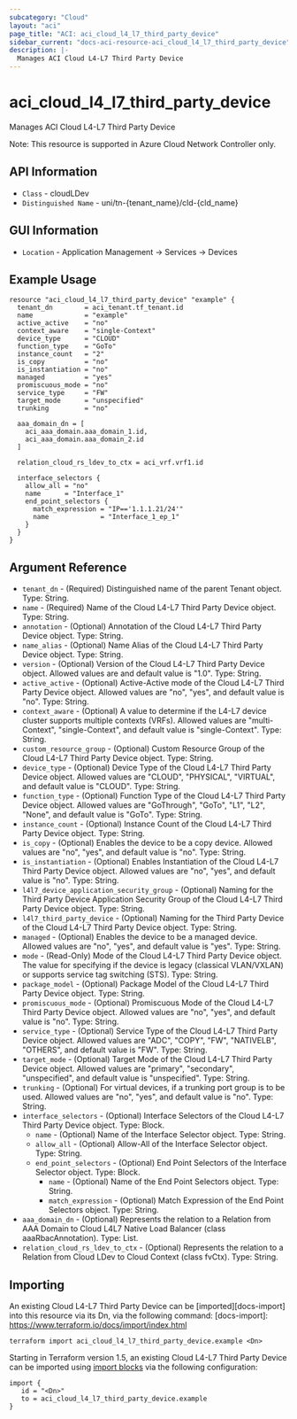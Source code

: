 ```yaml
---
subcategory: "Cloud"
layout: "aci"
page_title: "ACI: aci_cloud_l4_l7_third_party_device"
sidebar_current: "docs-aci-resource-aci_cloud_l4_l7_third_party_device"
description: |-
  Manages ACI Cloud L4-L7 Third Party Device
---
```


# aci_cloud_l4_l7_third_party_device #

Manages ACI Cloud L4-L7 Third Party Device

Note: This resource is supported in Azure Cloud Network Controller only.

## API Information ##

* `Class` - cloudLDev
* `Distinguished Name` - uni/tn-{tenant_name}/cld-{cld_name}

## GUI Information ##

* `Location` - Application Management -> Services -> Devices


## Example Usage ##

```hcl
resource "aci_cloud_l4_l7_third_party_device" "example" {
  tenant_dn        = aci_tenant.tf_tenant.id
  name             = "example"
  active_active    = "no"
  context_aware    = "single-Context"
  device_type      = "CLOUD"
  function_type    = "GoTo"
  instance_count   = "2"
  is_copy          = "no"
  is_instantiation = "no"
  managed          = "yes"
  promiscuous_mode = "no"
  service_type     = "FW"
  target_mode      = "unspecified"
  trunking         = "no"

  aaa_domain_dn = [
    aci_aaa_domain.aaa_domain_1.id,
    aci_aaa_domain.aaa_domain_2.id
  ]

  relation_cloud_rs_ldev_to_ctx = aci_vrf.vrf1.id

  interface_selectors {
    allow_all = "no"
    name      = "Interface_1"
    end_point_selectors {
      match_expression = "IP=='1.1.1.21/24'"
      name             = "Interface_1_ep_1"
    }
  }
}
```

## Argument Reference ##

* `tenant_dn` - (Required) Distinguished name of the parent Tenant object. Type: String.
* `name` - (Required) Name of the Cloud L4-L7 Third Party Device object. Type: String.
* `annotation` - (Optional) Annotation of the Cloud L4-L7 Third Party Device object. Type: String.
* `name_alias` - (Optional) Name Alias of the Cloud L4-L7 Third Party Device object. Type: String.
* `version` - (Optional) Version of the Cloud L4-L7 Third Party Device object. Allowed values are and default value is "1.0". Type: String.
* `active_active` - (Optional) Active-Active mode of the Cloud L4-L7 Third Party Device object. Allowed values are "no", "yes", and default value is "no". Type: String.
* `context_aware` - (Optional) A value to determine if the L4-L7 device cluster supports multiple contexts (VRFs). Allowed values are "multi-Context", "single-Context", and default value is "single-Context". Type: String.
* `custom_resource_group` - (Optional) Custom Resource Group of the Cloud L4-L7 Third Party Device object. Type: String.
* `device_type` - (Optional) Device Type of the Cloud L4-L7 Third Party Device object. Allowed values are "CLOUD", "PHYSICAL", "VIRTUAL", and default value is "CLOUD". Type: String.
* `function_type` - (Optional) Function Type of the Cloud L4-L7 Third Party Device object. Allowed values are "GoThrough", "GoTo", "L1", "L2", "None", and default value is "GoTo". Type: String.
* `instance_count` - (Optional) Instance Count of the Cloud L4-L7 Third Party Device object. Type: String.
* `is_copy` - (Optional) Enables the device to be a copy device. Allowed values are "no", "yes", and default value is "no". Type: String.
* `is_instantiation` - (Optional) Enables Instantiation of the Cloud L4-L7 Third Party Device object. Allowed values are "no", "yes", and default value is "no". Type: String.
* `l4l7_device_application_security_group` - (Optional) Naming for the Third Party Device Application Security Group of the Cloud L4-L7 Third Party Device object. Type: String.
* `l4l7_third_party_device` - (Optional) Naming for the Third Party Device of the Cloud L4-L7 Third Party Device object. Type: String.
* `managed` - (Optional) Enables the device to be a managed device. Allowed values are "no", "yes", and default value is "yes". Type: String.
* `mode` - (Read-Only) Mode of the Cloud L4-L7 Third Party Device object. The value for specifying if the device is legacy (classical VLAN/VXLAN) or supports service tag switching (STS). Type: String.
* `package_model` - (Optional) Package Model of the Cloud L4-L7 Third Party Device object. Type: String.
* `promiscuous_mode` - (Optional) Promiscuous Mode of the Cloud L4-L7 Third Party Device object. Allowed values are "no", "yes", and default value is "no". Type: String.
* `service_type` - (Optional) Service Type of the Cloud L4-L7 Third Party Device object. Allowed values are "ADC", "COPY", "FW", "NATIVELB", "OTHERS", and default value is "FW". Type: String.
* `target_mode` - (Optional) Target Mode of the Cloud L4-L7 Third Party Device object. Allowed values are "primary", "secondary", "unspecified", and default value is "unspecified". Type: String.
* `trunking` - (Optional) For virtual devices, if a trunking port group is to be used. Allowed values are "no", "yes", and default value is "no". Type: String.
* `interface_selectors` - (Optional) Interface Selectors of the Cloud L4-L7 Third Party Device object. Type: Block.
  * `name` - (Optional) Name of the Interface Selector object. Type: String.
  * `allow_all` - (Optional) Allow-All of the Interface Selector object. Type: String.
  * `end_point_selectors` - (Optional) End Point Selectors of the Interface Selector object. Type: Block.
    * `name` - (Optional) Name of the End Point Selectors object. Type: String.
    * `match_expression` - (Optional) Match Expression of the End Point Selectors object. Type: String.
* `aaa_domain_dn` - (Optional) Represents the relation to a Relation from AAA Domain to Cloud L4L7 Native Load Balancer (class aaaRbacAnnotation). Type: List.
* `relation_cloud_rs_ldev_to_ctx` - (Optional) Represents the relation to a Relation from Cloud LDev to Cloud Context (class fvCtx). Type: String.

## Importing ##

An existing Cloud L4-L7 Third Party Device can be [imported][docs-import] into this resource via its Dn, via the following command:
[docs-import]: https://www.terraform.io/docs/import/index.html


```
terraform import aci_cloud_l4_l7_third_party_device.example <Dn>
```

Starting in Terraform version 1.5, an existing Cloud L4-L7 Third Party Device can be imported using [import blocks](https://developer.hashicorp.com/terraform/language/import) via the following configuration:

 ```
 import {
    id = "<Dn>"
    to = aci_cloud_l4_l7_third_party_device.example
 }
 ```